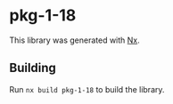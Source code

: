 # pkg-1-18

This library was generated with [Nx](https://nx.dev).

## Building

Run `nx build pkg-1-18` to build the library.
